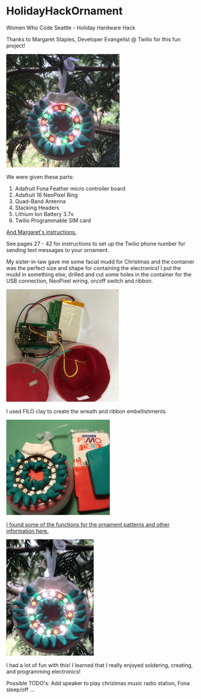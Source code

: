 # HolidayHackOrnament
Women Who Code Seattle - Holiday Hardware Hack

Thanks to Margaret Staples, Developer Evangelist @ Twilio for this fun project!

<img src="/images/Ornament.jpg" width="302px" height="302px" alt="Wreath Ornament"/>

We were given these parts:
1. Adafruit Fona Feather micro controller board
2. Adafruit 16 NeoPixel Ring
3. Quad-Band Antenna
4. Stacking Headers
5. Lithium Ion Battery 3.7v
6. Twilio Programmable SIM card

[And Margaret's instructions.](https://www.dropbox.com/s/5ngfbno9w8qv5zt/Holiday%20Hardware%20Hack.pdf?dl=0)

See pages 27 - 42 for instructions to set up the Twilio phone number for sending text messages to your ornament.

My sister-in-law gave me some facial mudd for Christmas and the container was the perfect size and shape for containing the electronics! I put the mudd in something else, drilled and cut some holes in the container for the USB connection, NeoPixel wiring, on/off switch and ribbon.

<img src="/images/OrnamentParts.jpg" width="300px" height="300px" alt="Ornament Parts"/>

I used FILO clay to create the wreath and ribbon embellishments.

<img src="/images/OrnamentFIMO.jpg" width="276px" height="254px" alt="Ornament with FIMO clay"/>

[I found some of the functions for the ornament patterns and other information here.](https://learn.adafruit.com/florabrella/test-the-neopixel-strip)

<img src="/images/Ornament.gif" width="233px" height="310px" alt="Ornament"/>

I had a lot of fun with this! I learned that I really enjoyed soldering, creating, and programming electronics!

Possible TODO's: Add speaker to play christmas music radio station, Fona sleep/off ...


